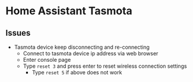 # Home Assistant Tasmota

## Issues
- Tasmota device keep disconnecting and re-connecting
	- Connect to tasmota device ip address via web browser
	- Enter console page
	- Type `reset 3` and press enter to reset wireless connection settings
		- Type `reset 5` if above does not work